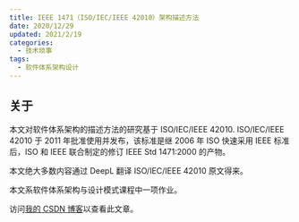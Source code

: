```yaml
---
title: IEEE 1471（ISO/IEC/IEEE 42010）架构描述方法
date: 2020/12/29
updated: 2021/2/19
categories:
  - 技术琐事
tags:
  - 软件体系架构设计
---
```


## 关于

本文对软件体系架构的描述方法的研究基于 ISO/IEC/IEEE 42010. ISO/IEC/IEEE 42010 于 2011 年批准使用并发布，该标准是继 2006 年 ISO 快速采用 IEEE 标准后，ISO 和 IEEE 联合制定的修订 IEEE Std 1471:2000 的产物。

本文绝大多数内容通过 DeepL 翻译 ISO/IEC/IEEE 42010 原文得来。

本文系软件体系架构与设计模式课程中一项作业。

访问[我的 CSDN 博客](https://blog.csdn.net/qq_43374102/article/details/111935815)以查看此文章。
